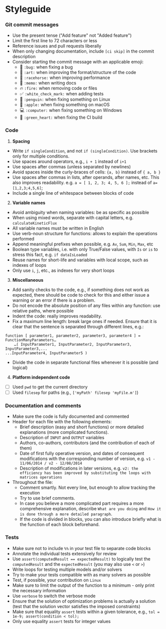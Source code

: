 # Styleguide

### Git commit messages

* Use the present tense ("Add feature" not "Added feature")
* Limit the first line to 72 characters or less
* Reference issues and pull requests liberally
* When only changing documentation, include `[ci skip]` in the commit description
* Consider starting the commit message with an applicable emoji:
    * :bug: `:bug:` when fixing a bug
    * :art: `:art:` when improving the format/structure of the code
    * :racehorse: `:racehorse:` when improving performance
    * :memo: `:memo:` when writing docs
    * :fire: `:fire:` when removing code or files
    * :white_check_mark: `:white_check_mark:` when adding tests
    * :penguin: `:penguin:` when fixing something on Linux
    * :apple: `:apple:` when fixing something on macOS
    * :computer: `:computer:` when fixing something on Windows
    * :green_heart: `:green_heart:` when fixing the CI build

### Code

1. **Spacing**
  * Write `if singleCondition`, and not `if (singleCondition)`. Use brackets only for multiple conditions.
  * Use spaces around operators, e.g., `i + 1` instead of `i+1`
  * Use spaces after commas (unless separated by newlines)
  * Avoid spaces inside the curly-braces of cells: `{a, b}` instead of `{ a, b }`
  * Use spaces after commas in lists, after operands, after names, etc. This also improves readability. e.g. `a = [ 1, 2, 3; 4, 5, 6 ];` instead of `a=[1,2,3;4,5,6]`;
  * Include a single line of whitespace between blocks of code

2. **Variable names**
  * Avoid ambiguity when naming variables: be as specific as possible
  * When using mixed words, separate with capital letters, e.g. `calculateKineticFlux`
  * All variable names must be written in English
  * Use verb-noun structure for functions: allows to explain the operations performed
  * Append meaningful prefixes when possible, e.g. `Av`, `Sum`, `Min`, `Max`, etc
  * Boolean type variables, i.e. with only True/False values, with `Is` or `is` to stress this fact, e.g. `if dataIsLoaded`
  * Reuse names for short-life and variables with local scope, such as indexes of loops
  * Only use `i`, `j`, etc., as indexes for very short loops

3. **Miscellaneous**
  * Add sanity checks to the code, e.g., if something does not work as expected, there should be code to check for this and either issue a warning or an error if there is a problem.
  * Do not encode the absolute position of any files within any function: use relative paths, where possible
  * Indent the code: really improves readability.
  * Fix a maximum line length: break large ones if needed. Ensure that it is clear that the sentence is separated through different lines, e.g.:
  ```
  function [ parameter1, parameter2, parameter3, parameter4 ] = FunctionManyParameters…
      …( InputParameter1, InputParameter2, InputParameter3, InputParameter3,...
  ...InputParameter4, InputParameter5 )
  ```
  * Divide the code in separate functional files whenever it is possible (and logical)

4. **Platform independent code**

- [ ] Used `pwd` to get the current directory
- [ ] Used `filesep` for paths (e.g., `['myPath' filesep 'myFile.m']`)

### Documentation and comments

* Make sure the code is fully documented and commented
* Header for each file with the following elements:
    * Brief description (easy and short functions) or more detailed explanations (more complicated functions).
    * Description of `INPUT` and `OUTPUT` variables
    * Authors, co-authors, contributors (and the contribution of each of them)
    * Date of first fully operative version, and dates of consequent modifications with the corresponding number of version, e.g. `v1 - 11/06/2014 / v2 - 12/08/2014`
    * Description of modifications in later versions, e.g. `v2: the efficiency has been improved by substituting the loops with matrices operations`
* Throughout the file:
    * Comment smartly. Not every line, but enough to allow tracking the execution
    * Try to use brief comments.
    * In case you believe a more complicated part requires a more comprehensive explanation, describe `What are you doing` and `How it is done through a more detailed paragraph`.
    * If the code is divided in blocks, you can also introduce briefly what is the function of each block beforehand.

<!-- elaborate guidelines to automatically generate the documentation //-->

### Tests

* Make sure not to include `%%` in your test file to separate code blocks
* Annotate the individual tests extensively for review
* Use `assert(computedResult == expectedResult)` to logically test the `computedResult` and the `expectedResult` (you may also use `<` or `>`)
* Write loops for testing multiple models and/or solvers
* Try to make your tests compatible with as many solvers as possible
* Test, if possible, your contribution on `Linux`
* Make sure to limit the output of the function to a minimum - only print the necessary information
* Use `verbose` to switch the verbose mode
* Ensure that the solution of optimization problems is actually a solution (test that the solution vector satisfies the imposed constraints)
* Make sure that equality `assert` tests within a given tolerance, e.g., `tol = 1e-9; assert(condition < tol);`
* Only use equality `assert` tests for integer values
